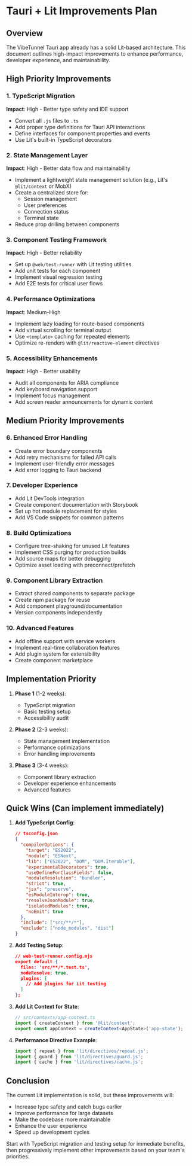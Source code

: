 # Tauri + Lit Improvements Plan

## Overview
The VibeTunnel Tauri app already has a solid Lit-based architecture. This document outlines high-impact improvements to enhance performance, developer experience, and maintainability.

## High Priority Improvements

### 1. TypeScript Migration
**Impact**: High - Better type safety and IDE support
- Convert all `.js` files to `.ts`
- Add proper type definitions for Tauri API interactions
- Define interfaces for component properties and events
- Use Lit's built-in TypeScript decorators

### 2. State Management Layer
**Impact**: High - Better data flow and maintainability
- Implement a lightweight state management solution (e.g., Lit's `@lit/context` or MobX)
- Create a centralized store for:
  - Session management
  - User preferences
  - Connection status
  - Terminal state
- Reduce prop drilling between components

### 3. Component Testing Framework
**Impact**: High - Better reliability
- Set up `@web/test-runner` with Lit testing utilities
- Add unit tests for each component
- Implement visual regression testing
- Add E2E tests for critical user flows

### 4. Performance Optimizations
**Impact**: Medium-High
- Implement lazy loading for route-based components
- Add virtual scrolling for terminal output
- Use `<template>` caching for repeated elements
- Optimize re-renders with `@lit/reactive-element` directives

### 5. Accessibility Enhancements
**Impact**: High - Better usability
- Audit all components for ARIA compliance
- Add keyboard navigation support
- Implement focus management
- Add screen reader announcements for dynamic content

## Medium Priority Improvements

### 6. Enhanced Error Handling
- Create error boundary components
- Add retry mechanisms for failed API calls
- Implement user-friendly error messages
- Add error logging to Tauri backend

### 7. Developer Experience
- Add Lit DevTools integration
- Create component documentation with Storybook
- Set up hot module replacement for styles
- Add VS Code snippets for common patterns

### 8. Build Optimizations
- Configure tree-shaking for unused Lit features
- Implement CSS purging for production builds
- Add source maps for better debugging
- Optimize asset loading with preconnect/prefetch

### 9. Component Library Extraction
- Extract shared components to separate package
- Create npm package for reuse
- Add component playground/documentation
- Version components independently

### 10. Advanced Features
- Add offline support with service workers
- Implement real-time collaboration features
- Add plugin system for extensibility
- Create component marketplace

## Implementation Priority

1. **Phase 1** (1-2 weeks):
   - TypeScript migration
   - Basic testing setup
   - Accessibility audit

2. **Phase 2** (2-3 weeks):
   - State management implementation
   - Performance optimizations
   - Error handling improvements

3. **Phase 3** (3-4 weeks):
   - Component library extraction
   - Developer experience enhancements
   - Advanced features

## Quick Wins (Can implement immediately)

1. **Add TypeScript Config**:
   ```json
   // tsconfig.json
   {
     "compilerOptions": {
       "target": "ES2022",
       "module": "ESNext",
       "lib": ["ES2022", "DOM", "DOM.Iterable"],
       "experimentalDecorators": true,
       "useDefineForClassFields": false,
       "moduleResolution": "bundler",
       "strict": true,
       "jsx": "preserve",
       "esModuleInterop": true,
       "resolveJsonModule": true,
       "isolatedModules": true,
       "noEmit": true
     },
     "include": ["src/**/*"],
     "exclude": ["node_modules", "dist"]
   }
   ```

2. **Add Testing Setup**:
   ```json
   // web-test-runner.config.mjs
   export default {
     files: 'src/**/*.test.ts',
     nodeResolve: true,
     plugins: [
       // Add plugins for Lit testing
     ]
   };
   ```

3. **Add Lit Context for State**:
   ```typescript
   // src/contexts/app-context.ts
   import { createContext } from '@lit/context';
   export const appContext = createContext<AppState>('app-state');
   ```

4. **Performance Directive Example**:
   ```typescript
   import { repeat } from 'lit/directives/repeat.js';
   import { guard } from 'lit/directives/guard.js';
   import { cache } from 'lit/directives/cache.js';
   ```

## Conclusion

The current Lit implementation is solid, but these improvements will:
- Increase type safety and catch bugs earlier
- Improve performance for large datasets
- Make the codebase more maintainable
- Enhance the user experience
- Speed up development cycles

Start with TypeScript migration and testing setup for immediate benefits, then progressively implement other improvements based on your team's priorities.